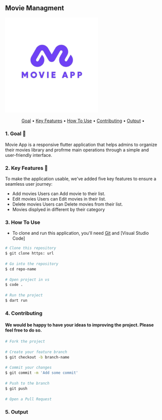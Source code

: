 

## Movie Managment 
<img width="300"  alt="logo" src="assets\logo.png">

<p align ="center">
  <a href="#goal">Goal</a> •
  <a href="#key-features">Key Features</a> •
  <a href="#how-to-use">How To Use</a> •
  <a href="#contributing">Contributing</a> •
  <a href="#output">Output</a> •
</p>



### 1. Goal 📖
Movie App is a responsive flutter application that helps admins to organize their movies library and profrme main operations through a simple and user-friendly interface.

### 2. Key Features 📱
 To make the application usable, we've added five key features to ensure a seamless user journey:
 - Add movies Users can Add movie to their list.
 - Edit movies Users can Edit movies in their list.
 - Delete movies Users can Delete movies from their list.
 - Movies displyed in different by their category 

 
### 3. How To Use
- To clone and run this application, you'll need [Git](https://git-scm.com) and [Visual Studio Code] 

```bash
# Clone this repository
$ git clone https: url

# Go into the repository
$ cd repo-name

# Open project in vs
$ code .

# Run the project 
$ dart run
```

### 4. Contributing
#### We would be happy to have your ideas to improving the project. Please feel free to do so.

```bash
# Fork the project

# Create your feature branch
$ git checkout -b branch-name

# Commit your changes
$ git commit -m 'Add some commit'

# Push to the branch
$ git push

# Open a Pull Request

```


### 5. Output